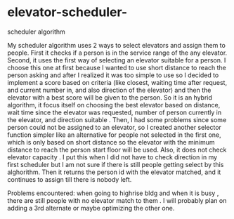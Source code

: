 # elevator-scheduler-
scheduler algorithm 

My scheduler algorithm uses 2 ways to select elevators and assign them to people.
First it checks if a person is in the service range of the any elevator.
Second, it uses the first way of selecting an elevator suitable for a person. I choose this one at first because I wanted to use short distance to reach the person asking and after I realized it was too simple to use so I decided to implement a score based on criteria (like closest, waiting time after request, and current number in, and also direction of the elevator) and then the elevator with a best score will be given to the person. So it is an hybrid algorithm, it focus itself on choosing the best elevator based on distance, wait time since the elevator was requested,  number of person currently in the elevator, and direction suitable .
Then, I had some problems since some person could not be assigned to an elevator, so I created another selector function simpler like an alternative for people not selected in the first one, which is only based on short distance so the elevator with the minimum distance to reach the person start floor will be used. Also, it does not check elevator capacity . I put this when I did not have to check direction in my first scheduler but I am not sure if there is still people getting select by this alghorithm.
Then it returns the person id with the elevator matched, and it continues to assign till there is nobody left.

Problems encountered: when going to highrise bldg and when it is busy , there  are still people with no elevator match to them . I will probably plan on adding a 3rd alternate or maybe optimizing the other one.
